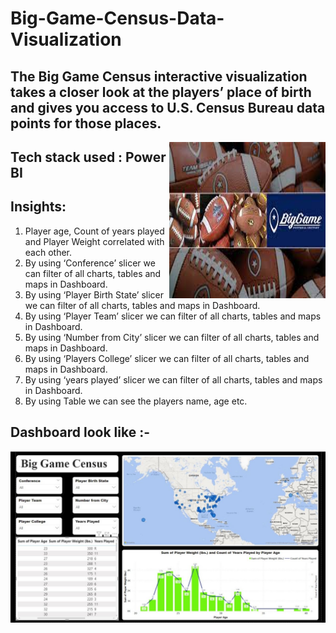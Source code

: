# Big-Game-Census-Data-Visualization

## The Big Game Census interactive visualization takes a closer look at the players’ place of birth and gives you access to U.S. Census Bureau data points for those places.

<img align="right" width="250" height="250" src="https://github.com/maityanubhab/Big-Game-Census-Data-Visualization/blob/main/Documents/download.jfif">

## Tech stack used : Power BI

## Insights:
1) Player age, Count of years played and Player Weight correlated with each other.
2) By using ‘Conference’ slicer we can filter of all charts, tables and maps in Dashboard.
3) By using ‘Player Birth State’ slicer we can filter of all charts, tables and maps in Dashboard.
4) By using ‘Player Team’ slicer we can filter of all charts, tables and maps in Dashboard.
5) By using ‘Number from City’ slicer we can filter of all charts, tables and maps in Dashboard.
6) By using ‘Players College’ slicer we can filter of all charts, tables and maps in Dashboard.
7) By using ‘years played’ slicer we can filter of all charts, tables and maps in Dashboard.
8) By using Table we can see the players name, age etc.

## Dashboard look like :- 

![Screenshot](https://github.com/maityanubhab/Big-Game-Census-Data-Visualization/blob/main/dashboard.jpeg)

